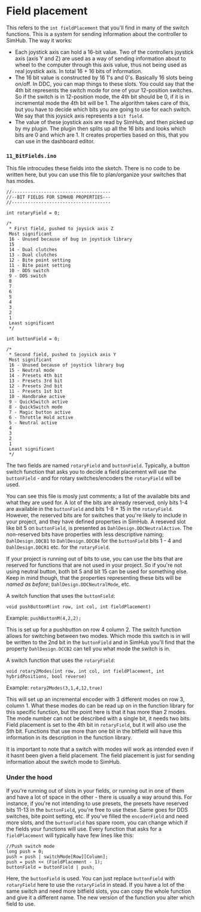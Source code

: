 # Field placement

This refers to the `int fieldPlacement` that you'll find in many of the switch functions. This is a system for sending information about the controller to SimHub. The way it works:

* Each joystick axis can hold a 16-bit value. Two of the controllers joystick axis (axis Y and Z) are used as a way of sending information about to wheel to the computer through this axis value, thus not being used as real joystick axis. In total 16 + 16 bits of information.
* The 16 bit value is constructed by 16 1's and 0's. Basically 16 slots being on/off. In DDC, you can map things to these slots. You could say that the 4th bit represents the switch mode for one of your 12-position switches. So if the switch is in 12-position mode, the 4th bit should be 0, if it is in incremental mode the 4th bit will be 1. The algorithm takes care of this, but you have to decide which bits you are going to use for each switch. We say that this joysick axis represents a `bit field`.
* The value of these joystick axis are read by SimHub, and then picked up by my plugin. The plugin then splits up all the 16 bits and looks which bits are 0 and which are 1. It creates properties based on this, that you can use in the dashboard editor.

### `11_BitFields.ino`

This file introcudes these fields into the sketch. There is no code to be written here, but you can use this file to plan/organize your switches that has modes.

```
//-------------------------------------
//--BIT FIELDS FOR SIMHUB PROPERTIES---
//-------------------------------------

int rotaryField = 0;

/*
 * First field, pushed to joysick axis Z
 Most significant
 16 - Unused because of bug in joystick library
 15 
 14 - Dual clutches
 13 - Dual clutches
 12 - Bite point setting
 11 - Bite point setting
 10 - DDS switch
 9 - DDS switch
 8
 7
 6
 5
 4
 3
 2
 1
 Least significant
 */

int buttonField = 0;

/*
 * Second field, pushed to joysick axis Y
 Most significant
 16 - Unused because of joystick library bug
 15 - Neutral mode
 14 - Presets 4th bit
 13 - Presets 3rd bit
 12 - Presets 2nd bit
 11 - Presets 1st bit
 10 - Handbrake active
 9 - QuickSwitch active
 8 - QuickSwitch mode
 7 - Magic button active
 6 - Throttle Hold active
 5 - Neutral active
 4
 3
 2
 1
 Least significant
 */
```

The two fields are named `rotaryField` and `buttonField`. Typically, a button switch function that asks you to decide a field placement will use the `buttonField` - and for rotary switches/encoders the `rotaryField` will be used.

You can see this file is mosly just comments; a list of the available bits and what they are used for. A lot of the bits are already reserved, only bits 1-4 are available in the `buttonField` and bits 1-8 + 15 in the `rotaryField`. However, the reserved bits are for switches that you're likely to include in your project, and they have defined properties in SimHub. A reseved slot like bit 5 on `buttonField`, is presented as `DahlDesign.DDCNeutralActive`. The non-reserved bits have properties with less descriptive naming; `DahlDesign.DDCB1` to `DahlDesign.DDCB4` for the `buttonField` bits 1 - 4 and `DahlDesign.DDCR1` etc. for the `rotaryField`.

If your project is running out of bits to use, you can use the bits that are reserved for functions that are not used in your project. So if you're not using neutral button, both bit 5 and bit 15 can be used for something else. Keep in mind though, that the properties representing these bits will be _named as before_; `DahlDesign.DDCNeutralMode`, etc.

A switch function that uses the `buttonField`:

`void pushButtonM(int row, int col, int fieldPlacement)`

Example: `pushButtonM(4,2,2);`

This is set up for a pushbutton on row 4 column 2. The switch function allows for switching between two modes. Which mode this switch is in will be written to the 2nd bit in the `buttonField` and in SimHub you'll find that the property `DahlDesign.DCCB2` can tell you what mode the switch is in.

A switch function that uses the `rotaryField`:

`void rotary2Modes(int row, int col, int fieldPlacement, int hybridPositions, bool reverse)`

Example: `rotary2Modes(3,1,4,12,true)`

This will set up an incremental encoder with 3 different modes on row 3, column 1. What these modes do can be read up on in the function library for this specific function, but the point here is that it has more than 2 modes. The mode number can not be described with a single bit, it needs two bits. Field placement is set to the 4th bit in `rotaryField`, but it will also use the 5th bit. Functions that use more than one bit in the bitfield will have this information in its description in the function library.

It is important to note that a switch with modes will work as intended even if it hasnt been given a field placement. The field placement is just for sending information about the switch mode to SimHub.&#x20;

### Under the hood

If you're running out of slots in your fields, or running out in one of them and have a lot of space in the other - there is usually a way around this. For instance, if you're not intending to use presets, the presets have reserved bits 11-13 in the `buttonField`, you're free to use these. Same goes for DDS switches, bite point setting, etc. If you've filled the `encoderField` and need more slots, and the `buttonField` has spare room, you can change which if the fields your functions will use. Every function that asks for a `fieldPlacement` will typically have few lines like this:

```
//Push switch mode
long push = 0;
push = push | switchMode[Row][Column];
push = push << (FieldPlacement - 1);
buttonField = buttonField | push;
```

Here, the `buttonField` is used. You can just replace `buttonField` with `rotaryField` here to use the `rotaryField` in stead. If you have a lot of the same switch and need more bitfield slots, you can copy the whole function and give it a different name. The new version of the function you alter which field to use.
